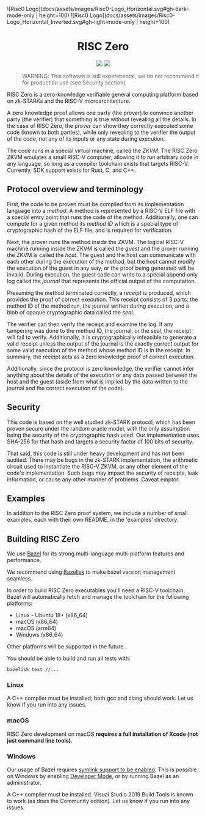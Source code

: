 ![Risc0 Logo](docs/assets/images/Risc0-Logo_Horizontal.svg#gh-dark-mode-only | height=100)
![Risc0 Logo](docs/assets/images/Risc0-Logo_Horizontal_Inverted.svg#gh-light-mode-only | height=100)

<h1 align="center">RISC Zero</h1>

<p align="center">
  <a href="https://github.com/risc0/risc0/blob/main/LICENSE"><img src="https://img.shields.io/badge/license-Apache 2-blue.svg"></a>
  <a href="https://github.com/risc0/risc0/actions"><img src="https://github.com/risc0/risc0/workflows/CI/badge.svg?branch=main"></a>
</p>

> WARNING: This software is still experimental, we do not recommend it for
> production use (see Security section).

RISC Zero is a zero-knowledge verifiable general computing platform based on
zk-STARKs and the RISC-V microarchitecture.

A zero knowledge proof allows one party (the prover) to convince another party
(the verifier) that something is true without revealing all the details.  In
the case of RISC Zero, the prover can show they correctly executed some code
(known to both parties), while only revealing to the verifier the output of the
code, not any of its inputs or any state during execution.

The code runs in a special virtual machine, called the *ZKVM*.  The RISC Zero
ZKVM emulates a small RISC-V computer, allowing it to run arbitrary code in any
language, so long as a compiler toolchain exists that targets RISC-V.
Currently, SDK support exists for Rust, C, and C++.

## Protocol overview and terminology

First, the code to be proven must be compiled from its implementation language
into a *method*.  A method is represented by a RISC-V ELF file with a special
entry point that runs the code of the method.  Additionally, one can compute
for a given method its *method ID* which is a special type of
cryptographic hash of the ELF file, and is required for verification.

Next, the prover runs the method inside the ZKVM.  The logical RISC-V machine
running inside the ZKVM is called the *guest* and the prover running the ZKVM
is called the *host*.  The guest and the host can communicate with each other
during the execution of the method, but the host cannot modify the execution of
the guest in any way, or the proof being generated will be invalid. During
execution, the guest code can write to a special append only log called the
*journal* that represents the official output of the computation.

Presuming the method terminated correctly, a *receipt* is produced, which
provides the proof of correct execution. This receipt consists of 3 parts: the
method ID of the method run, the journal written during execution, and a blob
of opaque cryptographic data called the *seal*.

The verifier can then verify the receipt and examine the log.  If any
tampering was done to the method ID, the journal, or the seal, the receipt will
fail to verify.  Additionally, it is cryptographically infeasible to generate a
valid receipt unless the output of the journal is the exactly correct output
for some valid execution of the method whose method ID is in the receipt.
In summary, the receipt acts as a zero knowledge proof of correct execution.

Additionally, since the protocol is zero knowledge, the verifier cannot infer
anything about the details of the execution or any data passed between the host
and the guest (aside from what is implied by the data written to the journal
and the correct execution of the code).

## Security

This code is based on the well studied zk-STARK protocol, which has been proven
secure under the random oracle model, with the only assumption being the
security of the cryptographic hash used.  Our implementation uses SHA-256 for
that hash and targets a security factor of 100 bits of security.

That said, this code is still under heavy development and has not been
audited.  There may be bugs in the zk-STARK implementation, the arithmetic
circuit used to instantiate the RISC-V ZKVM, or any other element of the code's
implementation.  Such bugs may impact the security of receipts, leak
information, or cause any other manner of problems.  Caveat emptor.

## Examples

In addition to the RISC Zero proof system, we include a number of small
examples, each with their own README, in the 'examples' directory.

## Building RISC Zero

We use [Bazel](https://bazel.build) for its strong multi-language multi-platform
features and performance.

We recommend using [Bazelisk](https://github.com/bazelbuild/bazelisk) to make
bazel version management seamless.

In order to build RISC Zero executables you'll need a RISC-V toolchain.
Bazel will automatically fetch and manage the toolchain for the following platforms:

* Linux - Ubuntu 18+ (x86_64)
* macOS (x86_64)
* macOS (arm64)
* Windows (x86_64)

Other platforms will be supported in the future.

You should be able to build and run all tests with:

```
bazelisk test //...
```

### Linux

A C++ compiler must be installed; both gcc and clang should work.
Let us know if you run into any issues.

### macOS

RISC Zero development on macOS **requires a full installation of Xcode (not just command line tools)**.

### Windows

Our usage of Bazel requires [symlink support to be enabled](https://bazel.build/docs/windows#symlink).
This is possible on Windows by enabling [Developer Mode](https://docs.microsoft.com/en-us/windows/apps/get-started/enable-your-device-for-development),
or by running Bazel as an administrator.

A C++ compiler must be installed. Visual Studio 2019 Build Tools is known to work (as does the Community edition).
Let us know if you run into any issues.


